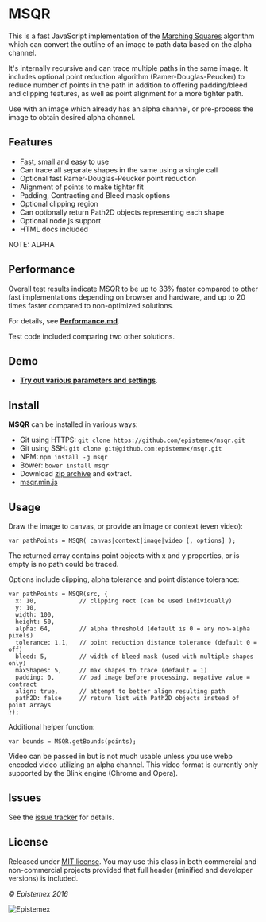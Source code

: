 ﻿MSQR
====

This is a fast JavaScript implementation of the [Marching Squares](https://en.wikipedia.org/wiki/Marching_squares) algorithm
which can convert the outline of an image to path data based on the alpha channel.

It's internally recursive and can trace multiple paths in the same image. It includes optional point reduction algorithm (Ramer-Douglas-Peucker) to 
reduce number of points in the path in addition to offering padding/bleed and clipping features, as well as point alignment for a more tighter path. 

Use with an image which already has an alpha channel, or pre-process the image to obtain desired alpha channel.


Features
--------

- [Fast](Performance.md), small and easy to use
- Can trace all separate shapes in the same using a single call
- Optional fast Ramer-Douglas-Peucker point reduction
- Alignment of points to make tighter fit
- Padding, Contracting and Bleed mask options
- Optional clipping region
- Can optionally return Path2D objects representing each shape
- Optional node.js support
- HTML docs included

NOTE: ALPHA


Performance
-----------

Overall test results indicate MSQR to be up to 33% faster compared to other 
fast implementations depending on browser and hardware, and up to 20 times 
faster compared to non-optimized solutions.

For details, see **[Performance.md](Performance.md)**. 

Test code included comparing two other solutions.


Demo
----

- **[Try out various parameters and settings](https://epistemex.github.io/msqr/demo.html)**.


Install
-------

**MSQR** can be installed in various ways:

- Git using HTTPS: `git clone https://github.com/epistemex/msqr.git`
- Git using SSH: `git clone git@github.com:epistemex/msqr.git`
- NPM: `npm install -g msqr`
- Bower: `bower install msqr`
- Download [zip archive](https://github.com/epistemex/msqr/archive/master.zip) and extract.
- [msqr.min.js](https://raw.githubusercontent.com/epistemex/msqr/master/msqr.min.js)


Usage
-----

Draw the image to canvas, or provide an image or context (even video):

	var pathPoints = MSQR( canvas|context|image|video [, options] );

The returned array contains point objects with x and y properties, or is empty
is no path could be traced.

Options include clipping, alpha tolerance and point distance tolerance:

	var pathPoints = MSQR(src, {
	  x: 10,			// clipping rect (can be used individually)
	  y: 10,
	  width: 100,
	  height: 50,
	  alpha: 64, 		// alpha threshold (default is 0 = any non-alpha pixels)
	  tolerance: 1.1,	// point reduction distance tolerance (default 0 = off)
	  bleed: 5,			// width of bleed mask (used with multiple shapes only)
	  maxShapes: 5,		// max shapes to trace (default = 1)
	  padding: 0,		// pad image before processing, negative value = contract
	  align: true,		// attempt to better align resulting path
	  path2D: false		// return list with Path2D objects instead of point arrays
	});

Additional helper function:

    var bounds = MSQR.getBounds(points);
    
Video can be passed in but is not much usable unless you use webp encoded video utilizing an alpha channel.
This video format is currently only supported by the Blink engine (Chrome and Opera).


Issues
------

See the [issue tracker](https://github.com/epistemex/msqr/issues) for details.


License
-------

Released under [MIT license](http://choosealicense.com/licenses/mit/). You may use this class in both commercial and non-commercial projects provided that full header (minified and developer versions) is included.


*&copy; Epistemex 2016*
 
![Epistemex](http://i.imgur.com/wZSsyt8.png)
